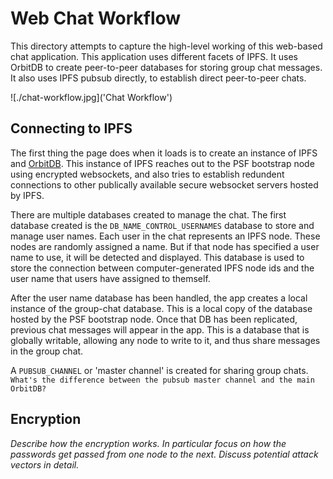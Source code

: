 # Web Chat Workflow
This directory attempts to capture the high-level working of this web-based chat application.
This application uses different facets of IPFS. It uses OrbitDB to create peer-to-peer databases for storing group chat messages. It also uses IPFS pubsub directly, to establish direct peer-to-peer chats.

![./chat-workflow.jpg]('Chat Workflow')

## Connecting to IPFS
The first thing the page does when it loads is to create an instance of IPFS and [OrbitDB](https://github.com/orbitdb). This instance of IPFS reaches out to the PSF bootstrap node using encrypted websockets, and also tries to establish redundent connections to other publically available secure websocket servers hosted by IPFS.

There are multiple databases created to manage the chat. The first database created is the `DB_NAME_CONTROL_USERNAMES` database to store and manage user names. Each user in the chat represents an IPFS node. These nodes are randomly assigned a name. But if that node has specified a user name to use, it will be detected and displayed. This database is used to store the connection between computer-generated IPFS node ids and the user name that users have assigned to themself.

After the user name database has been handled, the app creates a local instance of the group-chat database. This is a local copy of the database hosted by the PSF bootstrap node. Once that DB has been replicated, previous chat messages will appear in the app. This is a database that is globally writable, allowing any node to write to it, and thus share messages in the group chat.

A `PUBSUB_CHANNEL` or 'master channel' is created for sharing group chats.
`What's the difference between the pubsub master channel and the main OrbitDB?`

## Encryption
*Describe how the encryption works. In particular focus on how the passwords get passed from one node to the next. Discuss potential attack vectors in detail.*
